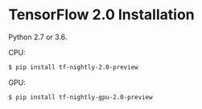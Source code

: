 # TensorFlow 2.0 Installation

Python 2.7 or 3.6.

CPU:

```bash
$ pip install tf-nightly-2.0-preview
```

GPU:
```bash
$ pip install tf-nightly-gpu-2.0-preview
```